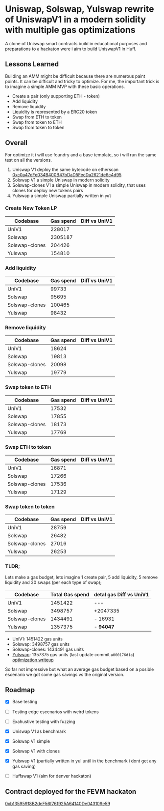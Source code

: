 
# Uniswap, Solswap, Yulswap rewrite of UniswapV1 in a modern solidity with multiple gas optimizations

A clone of Uniswap smart contracts build in educational purposes and preparations to a hackaton were i aim to build UniswapV1 in Huff.




## Lessons Learned

Building an AMM might be difficult because there are numerous paint points. It can be difficult and tricky to optimize.
For me, the important trick is to imagine a simple AMM MVP with these basic operations.

- Create a pair (only supporting ETH - token)
- Add liquidity
- Remove liquidity
- Liquidity is represented by a ERC20 token
- Swap from ETH to token
- Swap from token to ETH
- Swap from token to token



## Overall

For optimize it i will use foundry and a base template, so i will run the same test on all the versions.

1) Uniswap V1 deploy the same bytecode on etherscan [0xc0a47dFe034B400B47bDaD5FecDa2621de6c4d95](https://etherscan.io/address/0xc0a47dFe034B400B47bDaD5FecDa2621de6c4d95#code)
2) Solswap V1 a simple Uniswap in modern solidity
3) Solswap-clones V1 a simple Uniswap in modern solidity, that uses clones for deploy new tokens pairs
4) Yulswap a simple Uniswap partially written in `yul`


### Create New Token LP

| Codebase    | Gas spend   |  Diff vs UniV1 |
| ----------- | ----------- |  -------       |
| UniV1       |  228017     |  |
| Solswap     | 2305187     |    |
| Solswap-clones| 204426     |  |
| Yulswap     |   154810    |                  |


### Add liquidity

| Codebase      | Gas spend   |  Diff vs UniV1 |
| -----------   | ----------- |  -------       |
| UniV1         |  99733     |                |
| Solswap       | 95695      |                |
| Solswap-clones| 100465      |                |
| Yulswap       |   98432     |                |


### Remove liquidity


| Codebase      | Gas spend   |  Diff vs UniV1 |
| -----------   | ----------- |  -------       |
| UniV1         |  18624     |   |
| Solswap       | 19813     |    |
| Solswap-clones| 20098     |  |
| Yulswap       |   19779    |                |



### Swap token to ETH


| Codebase    | Gas spend   |  Diff vs UniV1 |
| ----------- | ----------- |  -------       |
| UniV1       |  17532     |         |
| Solswap     |  17855     |         |
| Solswap-clones| 18173     |        |
| Yulswap       |   17769    |                |


### Swap ETH to token

| Codebase      | Gas spend   |  Diff vs UniV1 |
| -----------   | ----------- |  -------       |
| UniV1         |  16871     |         |
| Solswap       |  17266     |         |
| Solswap-clones|  17536     |        |
| Yulswap       |   17129    |                |

### Swap token to token

| Codebase    | Gas spend   |  Diff vs UniV1 |
| ----------- | ----------- |  -------       |
| UniV1       |  28759     |         |
| Solswap     |  26482     |         |
| Solswap-clones| 27016     |        |
| Yulswap       |   26253    |                |


### TLDR;

Lets make a gas budget, lets imagine 1 create pair, 5 add liquidity, 5 remove liquidity and 30 swaps (per each type of swap);

| Codebase      | Total Gas spend   |  detal gas Diff vs UniV1 |
| -----------   | ----------- |  -------       |
| UniV1         |     1451422 |  ---           |
| Solswap       |     3498757 |   +2047335     |
| Solswap-clones|     1434491 |   -  16931     |
| Yulswap       |     1357375 | **-  94047**   |


- UniV1:            1451422 gas units
- Solswap:          3498757 gas units
- Solswap-clones:   1434491 gas units
- [Yulswap](https://github.com/eugenioclrc/yulswap/commit/a000176d1a029cd5a6ad73ab09d96b7b150fb96f):          1357375 gas units (last update commit `a000176d1a`) [optimization writeup](/YULSWAP.md)


So far not impressive but what an average gas budget based on a posible escenario we got some gas savings vs the original version.
## Roadmap

- [x]  Base testing
- [ ]  Testing edge escenarios with weird tokens
- [ ]  Exahustive testing with fuzzing
- [x]  Uniswap V1 as benchmark
- [x]  Solswap V1 simple
- [x]  Solswap V1 with clones
- [x]  Yulswap V1 (partially written in yul until in the benchmark i dont get any gas saving)
- [ ]  Huffswap V1 (aim for denver hackaton)


## Contract deployed for the FEVM hackaton

[0xb13595918B2deF56f76f925A64140De043109e59](https://hyperspace.filfox.info/en/address/0xb13595918B2deF56f76f925A64140De043109e59)